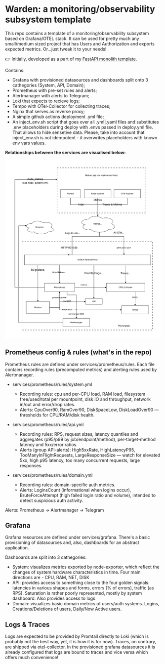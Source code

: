 # Warden: a monitoring/observability subsystem template
This repo contains a template of a monitoring/observability subsystem based on Grafana/OTEL stack.
It can be used for pretty much any small/medium sized project that has Users and Authorization and exports expected metrics.
Or...just tweak it to your needs!

👉 Initially, developed as a part of my [FastAPI monolith template](https://github.com/Narsonos/fapi_monobase).

Contains:
- Grafana with provisioned datasources and dashboards split onto 3 cathegories (System, API, Domain);
- Prometheus with pre-set rules and alerts; 
- Alertmanager with alerts to Telegram;
- Loki that expects to recieve logs;
- Tempo with OTel-Collector for collecting traces;
- Nginx that serves as reverse proxy;
- A simple github actions deployment .yml file;
- An inject_env.sh script that goes over all .yml|.yaml files and substitutes .env placeholders during deploy with .envs passed in deploy.yml file. That allows to hide sensetive data. Please, take into account that inject_env.sh is not idempotent - it overwrites placeholders with known env vars values.

**Relationships between the services are visualised below:**

![Project architecture](diagram.svg)


## Prometheus config & rules (what's in the repo)
Prometheus rules are defined under services/prometheus/rules. Each file contains recording rules (precomputed metrics) and alerting rules used by Alertmanager.

- services/prometheus/rules/system.yml
  - Recording rules: cpu and per-CPU load, RAM load, filesystem free/used/total per mountpoint, disk IO and throughput, network in/out and error/drop rates.
  - Alerts: CpuOver90, RamOver90, DiskSpaceLow, DiskLoadOver90 — thresholds for CPU/RAM/disk health.

- services/prometheus/rules/api.yml
  - Recording rules: RPS, request sizes, latency quantiles and aggregates (p95/p99 by job/endpoint/method), per-target-method latency and 5xx/error ratios.
  - Alerts (group API-alerts): High5xxRate, HighLatencyP95, TooManyInFlightRequests, LargeResponseSize — watch for elevated 5xx, high p95 latency, too many concurrent requests, large responses.

- services/prometheus/rules/domain.yml
  - Recording rules: domain-specific auth metrics.
  - Alerts: LoginsCount (informational when logins occur), BruteForceAttempt (high failed login ratio and volume), intended to detect suspicious auth activity.

Alerts: Prometheus -> Alertmanager -> Telegram

## Grafana
Grafana resources are defined under services/grafana. There's a basic provisioning of datasources and, also, dashboards for an abstract application.

Dashboards are split into 3 cathegories:
- System: visualizes metrics exported by node-exporter, which reflect the changes of system hardware characteristics in time. Four main directions are - CPU, RAM, NET, DISK
- API: provides access to something close to the four golden signals: latencies in various shapes and forms, errors (% of errors), traffic (as RPS). Saturation is rather poorly represented, mostly by system dashboard. Also provides access to logs
- Domain: visualizes basic domain metrics of users/auth systems. Logins, Creations/Deletions of users, Daily/Now Active users.

## Logs & Traces
Logs are expected to be provided by Promtail directly to Loki (which is probably not the best way, yet, it is how it is for now).
Traces, on contrary, are shipped via otel-collector.
In the provisioned grafana datasources it is already configured that logs are bound to traces and vice versa which offers much convenience!

